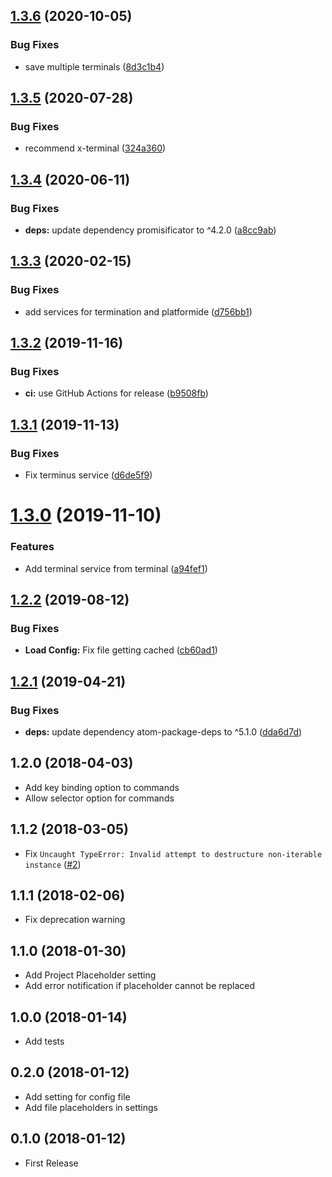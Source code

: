 ## [1.3.6](https://github.com/UziTech/terminal-commands/compare/v1.3.5...v1.3.6) (2020-10-05)


### Bug Fixes

* save multiple terminals ([8d3c1b4](https://github.com/UziTech/terminal-commands/commit/8d3c1b4684d0a1c14ee10f423b4c16e7512cc49a))

## [1.3.5](https://github.com/UziTech/terminal-commands/compare/v1.3.4...v1.3.5) (2020-07-28)


### Bug Fixes

* recommend x-terminal ([324a360](https://github.com/UziTech/terminal-commands/commit/324a360f84b7165e419c0243bd0849296744f0c9))

## [1.3.4](https://github.com/UziTech/terminal-commands/compare/v1.3.3...v1.3.4) (2020-06-11)


### Bug Fixes

* **deps:** update dependency promisificator to ^4.2.0 ([a8cc9ab](https://github.com/UziTech/terminal-commands/commit/a8cc9abfdd28ee351da0e0096748cf7721566332))

## [1.3.3](https://github.com/UziTech/terminal-commands/compare/v1.3.2...v1.3.3) (2020-02-15)


### Bug Fixes

* add services for termination and platformide ([d756bb1](https://github.com/UziTech/terminal-commands/commit/d756bb14da18476212383a8129dd21ebd46dbc6e))

## [1.3.2](https://github.com/UziTech/terminal-commands/compare/v1.3.1...v1.3.2) (2019-11-16)


### Bug Fixes

* **ci:** use GitHub Actions for release ([b9508fb](https://github.com/UziTech/terminal-commands/commit/b9508fb24c2e9bd4d3f82e388c1afd2449d70281))

## [1.3.1](https://github.com/UziTech/terminal-commands/compare/v1.3.0...v1.3.1) (2019-11-13)


### Bug Fixes

* Fix terminus service ([d6de5f9](https://github.com/UziTech/terminal-commands/commit/d6de5f9996f6c6881bd6670d0c936f9cfe07c7b6))

# [1.3.0](https://github.com/UziTech/terminal-commands/compare/v1.2.2...v1.3.0) (2019-11-10)


### Features

* Add terminal service from terminal ([a94fef1](https://github.com/UziTech/terminal-commands/commit/a94fef10b1e5db0654001dacfefefa8f16bdc8e2))

## [1.2.2](https://github.com/UziTech/terminal-commands/compare/v1.2.1...v1.2.2) (2019-08-12)


### Bug Fixes

* **Load Config:** Fix file getting cached ([cb60ad1](https://github.com/UziTech/terminal-commands/commit/cb60ad1))

## [1.2.1](https://github.com/UziTech/terminal-commands/compare/v1.2.0...v1.2.1) (2019-04-21)


### Bug Fixes

* **deps:** update dependency atom-package-deps to ^5.1.0 ([dda6d7d](https://github.com/UziTech/terminal-commands/commit/dda6d7d))

## 1.2.0 (2018-04-03)

-   Add key binding option to commands
-   Allow selector option for commands

## 1.1.2 (2018-03-05)

-   Fix `Uncaught TypeError: Invalid attempt to destructure non-iterable instance` ([#2](https://github.com/UziTech/terminal-commands/issues/2))

## 1.1.1 (2018-02-06)

-   Fix deprecation warning

## 1.1.0 (2018-01-30)

-   Add Project Placeholder setting
-   Add error notification if placeholder cannot be replaced

## 1.0.0 (2018-01-14)

-   Add tests

## 0.2.0 (2018-01-12)

-   Add setting for config file
-   Add file placeholders in settings

## 0.1.0 (2018-01-12)

-   First Release

